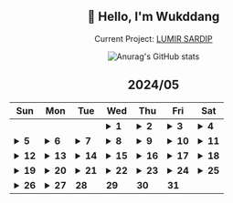 <div align="center">

## 🙌 Hello, I'm Wukddang

Current Project: [LUMIR SARDIP](https://sardip.lumir.space)

![Anurag's GitHub stats](https://github-readme-stats.vercel.app/api?username=wukdddang&show_icons=true&theme=radical)


<!--CALENDAR-START-->
## 2024/05

| Sun | Mon | Tue | Wed | Thu | Fri | Sat |
| --- | --- | --- | --- | --- | --- | --- |
|     |     |     | <details><summary>**1**</summary>React: 딥다이브 p.464-467 / JS: 완벽 가이드 p.91-95 / TS: Udemy 강의 섹션 13.14-15</details> | <details><summary>**2**</summary>React: 딥다이브 p.468-471 / JS: 완벽 가이드 p.96-100 / TS: Udemy 강의 섹션 13.16-17</details> | <details><summary>**3**</summary>React: 딥다이브 p.472-475 / JS: 완벽 가이드 p.101-105 / TS: Udemy 강의 섹션 13.18-19</details> | <details><summary>**4**</summary>React: 딥다이브 p.476-480 / JS: 완벽 가이드 p.106-110 / TS: Udemy 강의 섹션 13.20-22</details> |
| <details><summary>**5**</summary>React: 딥다이브 p.481-484 / JS: 완벽 가이드 p.111-115 / TS: Udemy 강의 섹션 13.23-24</details> | <details><summary>**6**</summary>React: 딥다이브 p.485-490 / JS: 완벽 가이드 p.116-120 / TS: Udemy 강의 섹션 13.25-30</details> | <details><summary>**7**</summary>React: 딥다이브 p.491-495 / JS: 완벽 가이드 p.121-125 / 프론트 실무: 패캠 섹션 1.1-4</details> | <details><summary>**8**</summary>React: 딥다이브 p.496-500 / JS: 완벽 가이드 p.126-130 / TS: Udemy 강의 섹션 13.31-35</details> | <details><summary>**9**</summary>React: 딥다이브 p.501-505 / JS: 완벽 가이드 p.131-135 / TS: Udemy 강의 섹션 13.36-38</details> | <details><summary>**10**</summary>React: 딥다이브 p.506-510 / JS: 완벽 가이드 p.136-140 / TS: Udemy 강의 섹션 13.39-41</details> | <details><summary>**11**</summary>React: 딥다이브 p.511-515 / JS: 완벽 가이드 p.141-145 / TS: Udemy 강의 섹션 13.42-44</details> |
| <details><summary>**12**</summary>React: 딥다이브 p.516-520 / JS: 완벽 가이드 p.146-150 / TS: Udemy 강의 섹션 13.45-51</details> | <details><summary>**13**</summary>React: 딥다이브 p.521-525 / JS: 완벽 가이드 p.151-155 / TS: Udemy 강의 섹션 13.52-57 / Next.js: 문서 읽기 - cookies(), headers(), server action</details> | <details><summary>**14**</summary>React: 딥다이브 p.526-530 / JS: 완벽 가이드 p.156-160</details> | <details><summary>**15**</summary>React: 딥다이브 p.531-535 / JS: 완벽 가이드 p.161-165 / TS: Udemy 강의 섹션 13.58-60</details> | <details><summary>**16**</summary>React: 딥다이브 p.536-538 / JS: 완벽 가이드 p.166-168</details> | <details><summary>**17**</summary>DOM: 1-2강 / ES6+ 심화: 1-2강</details> | <details><summary>**18**</summary>DOM: 3강 / ES6+ 심화: 3강</details> |
| <details><summary>**19**</summary>DOM: 4강 / ES6+ 심화: 4강 / 패캠 블록체인: Consensus</details> | <details><summary>**20**</summary>DOM: 5-6강 / ES6+ 심화: 5-6강 / 패캠 블록체인: LevelDB</details> | <details><summary>**21**</summary>DOM: 7강 / ES6+ 심화: 7-8강 / 패캠 블록체인: Hard Fork, Soft Fork</details> | <details><summary>**22**</summary>DOM: 8강 / ES6+ 심화: 9강 / 패캠 블록체인: Node, Wallet</details> | <details><summary>**23**</summary>DOM: 9강 / ES6+ 심화: 10강 / 패캠 블록체인: SPV, bloom filter</details> | <details><summary>**24**</summary>DOM: 10강 / ES6+ 심화: 11강</details> | <details><summary>**25**</summary>DOM: 11강 / ES6+ 심화: 12강</details> |
| <details><summary>**26**</summary>DOM: 12강 / ES6+ 심화: 13강</details> | <details><summary>**27**</summary>DOM: 13강 / ES6+ 심화: 14강</details> | **28** | **29** | **30** | **31** |

<!--CALENDAR-END-->
